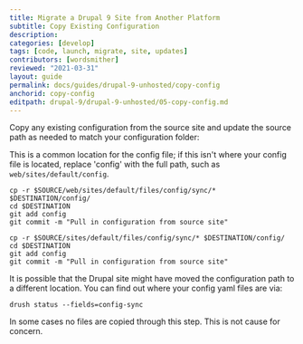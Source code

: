 ```yaml
---
title: Migrate a Drupal 9 Site from Another Platform
subtitle: Copy Existing Configuration
description: 
categories: [develop]
tags: [code, launch, migrate, site, updates]
contributors: [wordsmither]
reviewed: "2021-03-31"
layout: guide
permalink: docs/guides/drupal-9-unhosted/copy-config
anchorid: copy-config
editpath: drupal-9/drupal-9-unhosted/05-copy-config.md
---
```

Copy any existing configuration from the source site and update the source path as needed to match your configuration folder:

<TabList>

<Tab title="With Nested Docroot" id="code-docroot" active={true}>

This is a common location for the config file; if this isn't where your config file is located, replace 'config' with the full path, such as `web/sites/default/config`.

```bash{promptUser:user}
cp -r $SOURCE/web/sites/default/files/config/sync/* $DESTINATION/config/
cd $DESTINATION
git add config
git commit -m "Pull in configuration from source site"
```

</Tab>


<Tab title="Without Nested Docroot" id="code-nodocroot">

```bash{promptUser:user}
cp -r $SOURCE/sites/default/files/config/sync/* $DESTINATION/config/
cd $DESTINATION
git add config
git commit -m "Pull in configuration from source site"
```

</Tab>

</TabList>

It is possible that the Drupal site might have moved the configuration path to a different location. You can find out where your config yaml files are via:

```bash{promptUser:user}
drush status --fields=config-sync
```

In some cases no files are copied through this step. This is not cause for concern.